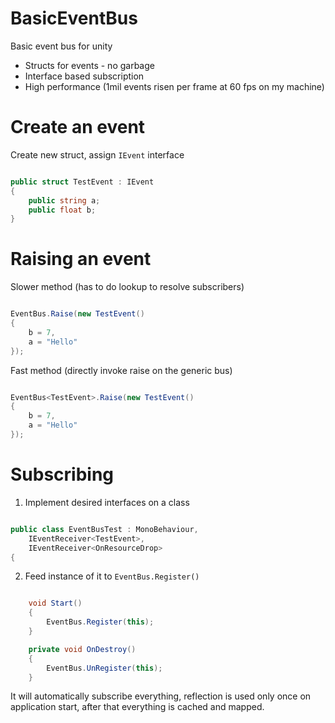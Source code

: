 # BasicEventBus
Basic event bus for unity

 * Structs for events - no garbage
 * Interface based subscription
 * High performance (1mil events risen per frame at 60 fps on my machine)

# Create an event

Create new struct, assign `IEvent` interface

```csharp

public struct TestEvent : IEvent
{
    public string a;
    public float b;
}

```

# Raising an event

Slower method (has to do lookup to resolve subscribers)

```cs

EventBus.Raise(new TestEvent()
{
    b = 7,
    a = "Hello"
});

```

Fast method (directly invoke raise on the generic bus)

```cs

EventBus<TestEvent>.Raise(new TestEvent()
{
    b = 7,
    a = "Hello"
});

```

# Subscribing

1. Implement desired interfaces on a class

```cs

public class EventBusTest : MonoBehaviour,
    IEventReceiver<TestEvent>,
    IEventReceiver<OnResourceDrop>
{

```

2. Feed instance of it to `EventBus.Register()`

```cs

    void Start()
    {
        EventBus.Register(this);
    }

    private void OnDestroy()
    {
        EventBus.UnRegister(this);
    }

```

It will automatically subscribe everything, reflection is used only once on application start, after that everything is cached and mapped.

